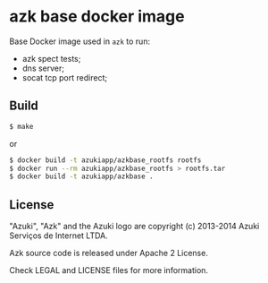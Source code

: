 # azk base docker image

Base Docker image used in `azk` to run:

- azk spect tests;
- dns server;
- socat tcp port redirect;

## Build

```bash
$ make
```

or

```bash
$ docker build -t azukiapp/azkbase_rootfs rootfs
$ docker run --rm azukiapp/azkbase_rootfs > rootfs.tar
$ docker build -t azukiapp/azkbase .
```

## License

"Azuki", "Azk" and the Azuki logo are copyright (c) 2013-2014 Azuki Serviços de Internet LTDA.

Azk source code is released under Apache 2 License.

Check LEGAL and LICENSE files for more information.
